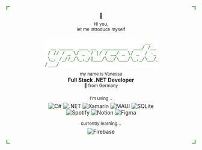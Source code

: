<img align="left" src="images\top-left.svg" height="10"/>
<img align="right" src="images\top-right.svg" height="10"/>
<div align="center">
<br>
👾<br>
<sub>Hi you,</sub><br><sup>let me introduce myself</sup>  

<img src="images\ynavcodes.svg" width="300"><br>
<sub>my name is Vanessa</sub>   
**Full Stack .NET Developer**  
<sup>📍 from Germany</sup>  

<sup>I'm using ..</sup>  
![C#](https://img.shields.io/badge/C%23-2D2F2F?style=flat-square)
![.NET](https://img.shields.io/badge/.NET-2D2F2F?style=flat-square)
![Xamarin](https://img.shields.io/badge/Xamarin-2D2F2F?style=flat-square&logo=Xamarin&logoColor=white)
![MAUI](https://img.shields.io/badge/MAUI-2D2F2F?style=flat-square)
![SQLite](https://img.shields.io/badge/SQLite-2D2F2F?style=flat-square)<br>
![Spotify](https://img.shields.io/badge/Spotify-2D2F2F?style=flat-square&logo=Spotify&logoColor=white)
![Notion](https://img.shields.io/badge/Notion-2D2F2F?style=flat-square&logo=Notion&logoColor=white)
![Figma](https://img.shields.io/badge/Figma-2D2F2F?style=flat-square&logo=Figma&logoColor=white)  

<sup>currently learning ..</sup>  
![Firebase](https://img.shields.io/badge/Firebase-2D2F2F?style=flat-square&logo=firebase&logoColor=white)<br>

</div>
<img align="left" src="images\bottom-left.svg" height="10"/>
<img align="right" src="images\bottom-right.svg" height="10"/>
